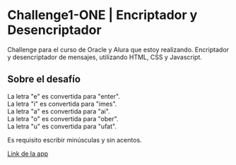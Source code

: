 # Challenge1-ONE | Encriptador y Desencriptador

Challenge para el curso de Oracle y Alura que estoy realizando. Encriptador y desencriptador de mensajes, utilizando HTML, CSS y Javascript.

## Sobre el desafío

La letra "e" es convertida para "enter". <br/>
La letra "i" es convertida para "imes".<br/>
La letra "a" es convertida para "ai".<br/>
La letra "o" es convertida para "ober".<br/>
La letra "u" es convertida para "ufat". <br/>

Es requisito escribir minúsculas y sin acentos.

<a href="https://matiaschanquia.github.io/Challenge1-ONE/">Link de la app</a>
